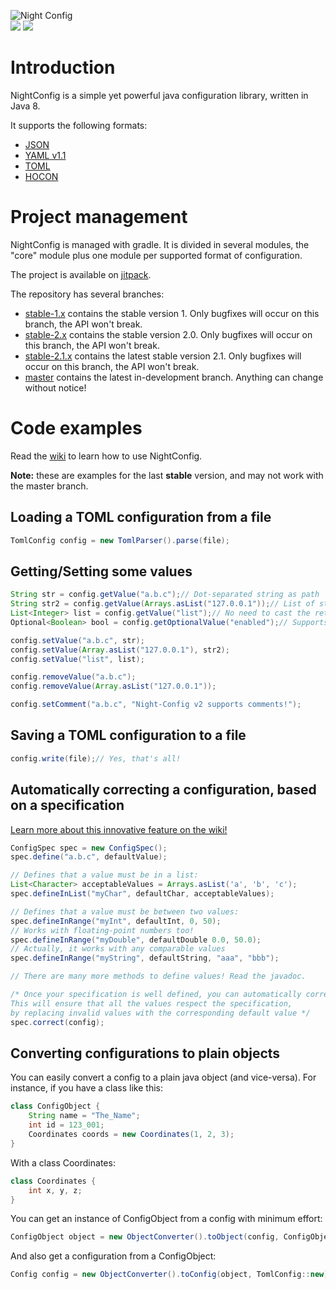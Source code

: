 ![Night Config](logo.png)  
[![](https://jitpack.io/v/TheElectronWill/Night-Config.svg)](https://jitpack.io/#TheElectronWill/Night-Config)
![](https://img.shields.io/github/commits-since/TheElectronWill/Night-Config/v2.0.svg)

# Introduction
NightConfig is a simple yet powerful java configuration library, written in Java 8.

It supports the following formats:
- [JSON](http://www.json.org/)
- [YAML v1.1](http://yaml.org/)
- [TOML](https://github.com/toml-lang/toml)
- [HOCON](https://github.com/typesafehub/config/blob/master/HOCON.md)

# Project management
NightConfig is managed with gradle. It is divided in several modules, the "core" module plus one module per supported format of configuration.

The project is available on [jitpack](https://jitpack.io/#TheElectronWill/Night-Config).

The repository has several branches:
- [stable-1.x](https://github.com/TheElectronWill/Night-Config/tree/stable-1.x) contains the 
stable version 1. Only bugfixes will occur on this branch, the API won't break.
- [stable-2.x](https://github.com/TheElectronWill/Night-Config/tree/stable-2.x) contains the 
stable version 2.0. Only bugfixes will occur on this branch, the API won't break.
- [stable-2.1.x](https://github.com/TheElectronWill/Night-Config/tree/stable-2.1.x) contains the 
latest stable version 2.1. Only bugfixes will occur on this branch, the API won't break.
- [master](https://github.com/TheElectronWill/Night-Config/tree/master) contains the latest 
in-development branch. Anything can change without notice!

# Code examples
Read the [wiki](https://github.com/TheElectronWill/Night-Config/wiki) to learn how to use NightConfig.

**Note:** these are examples for the last **stable** version, and may not work with the master branch.

## Loading a TOML configuration from a file
```java
TomlConfig config = new TomlParser().parse(file);
```

## Getting/Setting some values
```java
String str = config.getValue("a.b.c");// Dot-separated string as path
String str2 = config.getValue(Arrays.asList("127.0.0.1"));// List of strings as path, in case you need dots in the path 
List<Integer> list = config.getValue("list");// No need to cast the returned value!
Optional<Boolean> bool = config.getOptionalValue("enabled");// Supports Optional gets

config.setValue("a.b.c", str);
config.setValue(Array.asList("127.0.0.1"), str2);
config.setValue("list", list);

config.removeValue("a.b.c");
config.removeValue(Array.asList("127.0.0.1"));

config.setComment("a.b.c", "Night-Config v2 supports comments!");
```

## Saving a TOML configuration to a file
```java
config.write(file);// Yes, that's all!
```

## Automatically correcting a configuration, based on a specification
[Learn more about this innovative feature on the wiki!](https://github.com/TheElectronWill/Night-Config/wiki/1.x-Config-specification)
```java
ConfigSpec spec = new ConfigSpec();
spec.define("a.b.c", defaultValue);

// Defines that a value must be in a list:
List<Character> acceptableValues = Arrays.asList('a', 'b', 'c');
spec.defineInList("myChar", defaultChar, acceptableValues);

// Defines that a value must be between two values:
spec.defineInRange("myInt", defaultInt, 0, 50);
// Works with floating-point numbers too!
spec.defineInRange("myDouble", defaultDouble 0.0, 50.0);
// Actually, it works with any comparable values
spec.defineInRange("myString", defaultString, "aaa", "bbb");

// There are many more methods to define values! Read the javadoc.

/* Once your specification is well defined, you can automatically correct your configuration!
This will ensure that all the values respect the specification,
by replacing invalid values with the corresponding default value */
spec.correct(config);
```

## Converting configurations to plain objects
You can easily convert a config to a plain java object (and vice-versa).
For instance, if you have a class like this:
```java
class ConfigObject {
    String name = "The_Name";
    int id = 123_001;
    Coordinates coords = new Coordinates(1, 2, 3);
}
```
With a class Coordinates:
```java
class Coordinates {
    int x, y, z;
}
````
You can get an instance of ConfigObject from a config with minimum effort:
```java
ConfigObject object = new ObjectConverter().toObject(config, ConfigObject::new);
```
And also get a configuration from a ConfigObject:
```java
Config config = new ObjectConverter().toConfig(object, TomlConfig::new);
